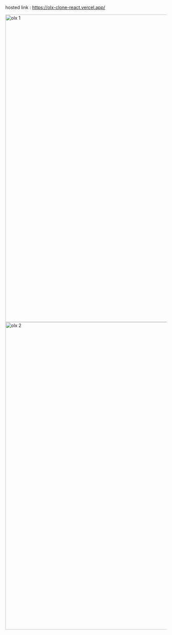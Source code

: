 hosted link : https://olx-clone-react.vercel.app/

<img width="960" alt="olx 1" src="https://github.com/rasi-kp/olx-clone-react/assets/107319917/3cd23c90-7da9-4ffb-bb2b-b2144f9e740c">


<img width="960" alt="olx 2" src="https://github.com/rasi-kp/olx-clone-react/assets/107319917/0051b1cb-43b2-4532-ac02-ec382d67b33a">
